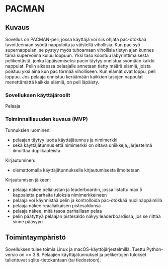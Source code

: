 # PACMAN

## Kuvaus
Sovellus on PACMAN-peli, jossa käyttäjä voi siis ohjata pac-ötökkää tavoitteenaan syödä nappuloita ja väistellä vihollisia. Kun pac syö supernappulan, se pystyy myös tuhoamaan vihollisia tietyn ajan kunnes tämä supervoima kuluu loppuun. Yksi taso koostuu labyrinttimaisesta pelikentästä, jonka läpäisemiseksi pacin täytyy onnistua syömään kaikki nappulat. Pelin alkaessa pelaajalle annetaan tietty määrä elämiä, joista poistuu yksi aina kun pac törmää viholliseen. Kun elämät ovat loppu, peli loppuu. Jos pelaaja onnistuu keräämään kaikkien tasojen nappulat menettämättä kaikkia elämiä, on peli läpäisty.

### Sovelluksen käyttäjäroolit
Pelaaja

### Toiminnallisuuden kuvaus (MVP)
Tunnuksien luominen:
- pelaajan täytyy luoda käyttäjätunnus ja nimimerkki
- sekä käyttäjätunnus että nimimerkki on oltava uniikkeja, järjestelmä ilmoittaa duplikaateista

Kirjautuminen:
- olemattomalla käyttäjätunnuksella kirjautumisesta ilmoitetaan

Kirjautumisen jälkeen:
- pelaaja näkee pelialustan ja leaderboardin, jossa listattu max 5 kappaletta parhaita tuloksia nimimerkkeineen
- pelaaja voi käynnistää pelin ja kontrolloida pac-ötökkää nuolinäppäimillä
- pelaaja näkee reaaliaikaisen pistesaldonsa
- pelaaja näkee, mitä tasoa parhaillaan pelaa
- pelin päätyttyä pelaajan pistesaldo näkyy leaderboardissa, jos se riittää sinne pääsyyn


## Toimintaympäristö
Sovelluksen tulee toimia Linux ja macOS-käyttöjärjestelmillä. Tuettu Python-versio on >= 3.8. Pelaajien käyttäjätunnukset ja pelikertojen tulokset tallentuvat sqlite-tietokantaan (tai tiedostoon).